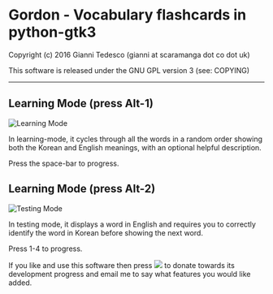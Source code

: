 # Gordon - Vocabulary flashcards in python-gtk3

Copyright (c) 2016 Gianni Tedesco (gianni at scaramanga dot co dot uk)

This software is released under the GNU GPL version 3 (see: COPYING)

---

## Learning Mode (press Alt-1)
![Learning Mode](http://www.scaramanga.co.uk/gordon/learn-kr.png)

In learning-mode, it cycles through all the words in a random order showing
both the Korean and English meanings, with an optional helpful description.

Press the space-bar to progress.

## Learning Mode (press Alt-2)
![Testing Mode](http://www.scaramanga.co.uk/gordon/test-kr.png)

In testing mode, it displays a word in English and requires you to correctly
identify the word in Korean before showing the next word.

Press 1-4 to progress.


If you like and use this software then press [<img src="http://www.paypalobjects.com/en_US/i/btn/btn_donate_SM.gif">](https://www.paypal.com/cgi-bin/webscr?cmd=_donations&business=gianni%40scaramanga%2eco%2euk&lc=GB&item_name=Gianni%20Tedesco&item_number=scaramanga&currency_code=GBP&bn=PP%2dDonationsBF%3abtn_donateCC_LG%2egif%3aNonHosted) to donate towards its development progress and email me to say what features you would like added.
